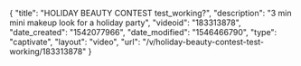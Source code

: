 {
    "title": "HOLIDAY BEAUTY CONTEST test_working?",
    "description": "3 min mini makeup look for a holiday party",
    "videoid": "183313878",
    "date_created": "1542077966",
    "date_modified": "1546466790",
    "type": "captivate",
    "layout": "video",
    "url": "\/v\/holiday-beauty-contest-test-working\/183313878"
}